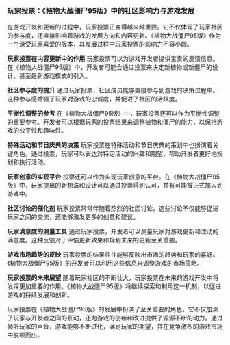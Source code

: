 ### 玩家投票：《植物大战僵尸95版》中的社区影响力与游戏发展

在游戏开发和更新的过程中，玩家投票正变得越来越重要。它不仅体现了玩家社区的参与度，还直接影响着游戏的发展方向和内容更新。《植物大战僵尸95版》作为一个深受玩家喜爱的版本，其发展过程中玩家投票的影响力不容小觑。

**玩家投票在内容更新中的作用**
玩家投票可以为游戏开发者提供宝贵的反馈信息。在《植物大战僵尸95版》中，开发者可能会通过投票来决定新植物或新僵尸的设计，甚至是新游戏模式的引入。

**社区参与度的提升**
通过玩家投票，社区成员能够直接参与到游戏的决策过程中。这种参与感增强了玩家对游戏的忠诚度，并促进了社区的活跃度。

**平衡性调整的参考**
在《植物大战僵尸95版》中，玩家投票还可以作为平衡性调整的重要参考。开发者可以根据玩家的投票结果来调整植物和僵尸的能力，以保持游戏的公平性和趣味性。

**特殊活动和节日庆典的决策**
玩家投票在特殊活动和节日庆典的策划中也扮演着关键角色。通过投票，玩家可以表达对特定活动的兴趣和期望，帮助开发者更好地规划和执行活动。

**玩家创意的实现平台**
投票还可以作为实现玩家创意的平台。在《植物大战僵尸95版》中，玩家提出的新想法和设计可以通过投票得到认可，并有可能被正式加入到游戏中。

**社区讨论的催化剂**
玩家投票常常伴随着热烈的社区讨论。这些讨论不仅能够促进玩家之间的交流，还能够激发更多的创意和建议。

**玩家满意度的测量工具**
通过玩家投票，开发者可以测量玩家对游戏更新和改动的满意度。这种反馈对于评估更新效果和规划未来的更新至关重要。

**游戏市场趋势的反映**
玩家投票的结果往往能够反映出市场的趋势和玩家的喜好。《植物大战僵尸95版》的开发者可以利用这些信息来调整游戏的市场策略。

**玩家投票的未来展望**
随着玩家社区的不断壮大，玩家投票在未来的游戏开发中将发挥更加重要的作用。《植物大战僵尸95版》将继续探索和利用这一机制，以促进游戏的持续发展和创新。

玩家投票在《植物大战僵尸95版》的发展中扮演了至关重要的角色。它不仅加深了玩家与开发者之间的互动，还为游戏的创新和改进提供了源源不断的动力。通过倾听玩家的声音，游戏能够不断进化，满足玩家的期望，并在竞争激烈的游戏市场中脱颖而出。